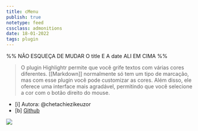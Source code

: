 ```yaml
---
title: cMenu
publish: true
notetype: feed
cssclass: admonitions
date: 18-01-2022
tags: plugin
---
```


%% NÃO ESQUEÇA DE MUDAR O title E A date ALI EM CIMA %%

> O plugin Highlightr permite que você grife textos com várias cores diferentes. [[Markdown]] normalmente só tem um tipo de marcação, mas com esse plugin você pode customizar as cores. Além disso, ele oferece uma interface mais agradável, permitindo que você selecione a cor com o botão direito do mouse.

- [i] Autora: @chetachiezikeuzor 
- [b] [Github](https://github.com/chetachiezikeuzor/Highlightr-Plugin)

![](https://user-images.githubusercontent.com/79069364/142739125-dad73e22-c6c4-4c49-8367-3e5a278659e7.gif)

